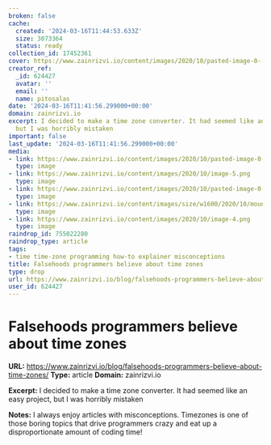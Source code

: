 ```yaml
---
broken: false
cache:
  created: '2024-03-16T11:44:53.633Z'
  size: 3073364
  status: ready
collection_id: 17452361
cover: https://www.zainrizvi.io/content/images/2020/10/pasted-image-0--1--1.png
creator_ref:
  _id: 624427
  avatar: ''
  email: ''
  name: pitosalas
date: '2024-03-16T11:41:56.299000+00:00'
domain: zainrizvi.io
excerpt: I decided to make a time zone converter. It had seemed like an easy project,
  but I was horribly mistaken
important: false
last_update: '2024-03-16T11:41:56.299000+00:00'
media:
- link: https://www.zainrizvi.io/content/images/2020/10/pasted-image-0--1--1.png
  type: image
- link: https://www.zainrizvi.io/content/images/2020/10/image-5.png
  type: image
- link: https://www.zainrizvi.io/content/images/2020/10/pasted-image-0--1-.png
  type: image
- link: https://www.zainrizvi.io/content/images/size/w1600/2020/10/mountain-moved-3.jpeg
  type: image
- link: https://www.zainrizvi.io/content/images/2020/10/image-4.png
  type: image
raindrop_id: 755022280
raindrop_type: article
tags:
- time time-zone programming how-to explainer misconceptions
title: Falsehoods programmers believe about time zones
type: drop
url: https://www.zainrizvi.io/blog/falsehoods-programmers-believe-about-time-zones/
user_id: 624427
---
```


# Falsehoods programmers believe about time zones

**URL:** https://www.zainrizvi.io/blog/falsehoods-programmers-believe-about-time-zones/
**Type:** article
**Domain:** zainrizvi.io

**Excerpt:** I decided to make a time zone converter. It had seemed like an easy project, but I was horribly mistaken

**Notes:**
I always enjoy articles with misconceptions. Timezones is one of those boring topics that drive programmers crazy and eat up a disproportionate amount of coding time!
